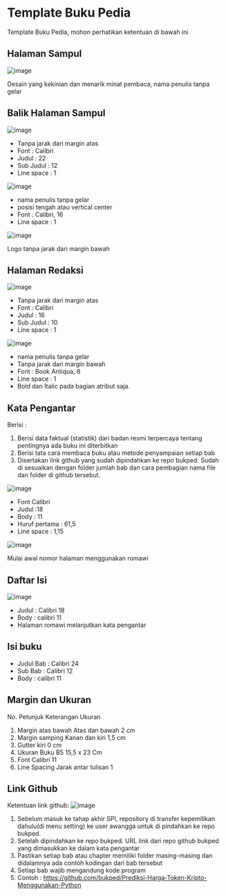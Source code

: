 # Template Buku Pedia

Template Buku Pedia, mohon perhatikan ketentuan di bawah ini

## Halaman Sampul

![image](https://user-images.githubusercontent.com/11188109/217132416-58a07f1e-6cd8-4b58-86fa-d3aa831a51a9.png)

Desain yang kekinian dan menarik minat pembaca, nama penulis tanpa gelar

## Balik Halaman Sampul

![image](https://user-images.githubusercontent.com/11188109/217132564-a75b51c2-5816-4b95-878a-f06a8770e42c.png)

* Tanpa jarak dari margin atas
* Font : Calibri
* Judul : 22
* Sub Judul : 12
* Line space : 1

![image](https://user-images.githubusercontent.com/11188109/217132649-ec5c802e-8ee2-41d2-95e8-d686628c9fb1.png)

* nama penulis tanpa gelar
* posisi tengah atau vertical center
* Font : Calibri, 16
* Line space : 1

![image](https://user-images.githubusercontent.com/11188109/217132690-81e53b07-1de1-4ccc-ba20-a84c79991008.png)

Logo tanpa jarak dari margin bawah

## Halaman Redaksi

![image](https://user-images.githubusercontent.com/11188109/217132834-2f103ca8-ae2c-4dcb-9686-4467545b125f.png)

* Tanpa jarak dari margin atas
* Font : Calibri
* Judul : 16
* Sub Judul : 10
* Line space : 1

![image](https://user-images.githubusercontent.com/11188109/217132936-53875aac-f5c1-4a12-9a82-21ace28c7335.png)

* nama penulis tanpa gelar
* Tanpa jarak dari margin bawah
* Font : Book Antiqua, 8
* Line space : 1
* Bold dan Italic pada bagian atribut saja.

## Kata Pengantar

Berisi :
1. Berisi data faktual (statistik) dari badan resmi terpercaya tentang pentingnya ada buku ini diterbitkan 
2. Berisi tata cara membaca buku atau metode penyampaian setiap bab
3. Disertakan link github yang sudah dipindahkan ke repo bukped. Sudah di sesuaikan dengan folder jumlah bab dan cara pembagian nama file dan folder di github tersebut.


![image](https://user-images.githubusercontent.com/11188109/217135139-18d012be-2d6f-4fc9-8d8f-5576263d39ad.png)

* Font Calibri 
* Judul :18
* Body : 11
* Huruf pertama : 61,5
* Line space : 1,15




![image](https://user-images.githubusercontent.com/11188109/217134185-5e01684c-3818-421b-9b90-6dd3356aeaa3.png)

Mulai awal nomor halaman menggunakan romawi

## Daftar Isi

![image](https://user-images.githubusercontent.com/11188109/217134335-3f011600-d938-48f2-8ca5-d9d2eb90eaaa.png)

* Judul : Calibri 18
* Body : calibri 11
* Halaman romawi melanjutkan kata pengantar

## Isi buku

* Judul Bab : Calibri 24
* Sub Bab : Calibri 12
* Body : calibri 11

## Margin dan Ukuran

No.	Petunjuk	Keterangan	Ukuran
1.	Margin atas bawah	Atas dan bawah	2 cm
2.	Margin samping	Kanan dan kiri	1,5 cm
3.	Gutter	kiri	0 cm
4.	Ukuran Buku	B5	15,5 x 23 Cm
5.	Font	Calibri	11
6.	Line Spacing	Jarak antar tulisan	1

## Link Github

Ketentuan link github:
![image](https://user-images.githubusercontent.com/11188109/217219944-f62fcc0d-29e0-4c20-93cd-42949f201e3c.png)
1. Sebelum masuk ke tahap akhir SPI, repository di transfer kepemilikan dahulu(di menu setting) ke user awangga untuk di pindahkan ke repo bukped.
2. Setelah dipindahkan ke repo bukped. URL link dari repo github bukped yang dimasukkan ke dalam kata pengantar
3. Pastikan setiap bab atau chapter memiliki folder masing-masing dan didalamnya ada contoh kodingan dari bab tersebut
4. Setiap bab wajib mengandung kode program
5. Contoh : https://github.com/bukped/Prediksi-Harga-Token-Kripto-Menggunakan-Python

